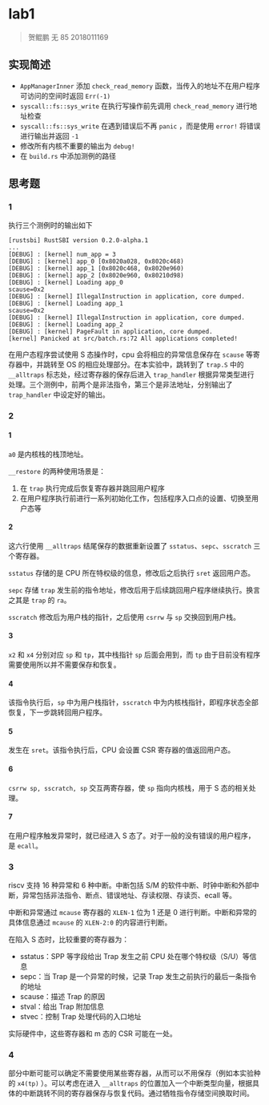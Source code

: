 # lab1

> 贺鲲鹏 无 85 2018011169

## 实现简述

- `AppManagerInner` 添加 `check_read_memory` 函数，当传入的地址不在用户程序可访问的空间时返回 `Err(-1)`
- `syscall::fs::sys_write` 在执行写操作前先调用 `check_read_memory` 进行地址检查
- `syscall::fs::sys_write` 在遇到错误后不再 `panic` ，而是使用 `error!` 将错误进行输出并返回 `-1`
- 修改所有内核不重要的输出为 `debug!`
- 在 `build.rs` 中添加测例的路径

## 思考题

### 1

执行三个测例时的输出如下

```log
[rustsbi] RustSBI version 0.2.0-alpha.1
...
[DEBUG] : [kernel] num_app = 3
[DEBUG] : [kernel] app_0 [0x8020a028, 0x8020c468)
[DEBUG] : [kernel] app_1 [0x8020c468, 0x8020e960)
[DEBUG] : [kernel] app_2 [0x8020e960, 0x80210d98)
[DEBUG] : [kernel] Loading app_0
scause=0x2
[DEBUG] : [kernel] IllegalInstruction in application, core dumped.
[DEBUG] : [kernel] Loading app_1
scause=0x2
[DEBUG] : [kernel] IllegalInstruction in application, core dumped.
[DEBUG] : [kernel] Loading app_2
[DEBUG] : [kernel] PageFault in application, core dumped.
[kernel] Panicked at src/batch.rs:72 All applications completed!
```

在用户态程序尝试使用 S 态操作时，cpu 会将相应的异常信息保存在 `scause` 等寄存器中，并跳转至 OS 的相应处理部分。在本实验中，跳转到了 `trap.S` 中的 `__alltraps` 标志处，经过寄存器的保存后进入 `trap_handler` 根据异常类型进行处理。三个测例中，前两个是非法指令，第三个是非法地址，分别输出了 `trap_handler` 中设定好的输出。

### 2

#### 1

`a0` 是内核栈的栈顶地址。

`__restore` 的两种使用场景是：

1. 在 `trap` 执行完成后恢复寄存器并跳回用户程序
2. 在用户程序执行前进行一系列初始化工作，包括程序入口点的设置、切换至用户态等

#### 2

这六行使用 `__alltraps` 结尾保存的数据重新设置了 `sstatus`、`sepc`、`sscratch` 三个寄存器。

`sstatus` 存储的是 CPU 所在特权级的信息，修改后之后执行 `sret` 返回用户态。

`sepc` 存储 `trap` 发生前的指令地址，修改后用于后续跳回用户程序继续执行。换言之其是 `trap` 的 `ra`。

`sscratch` 修改后为用户栈的指针，之后使用 `csrrw` 与 `sp` 交换回到用户栈。

#### 3

`x2` 和 `x4` 分别对应 `sp` 和 `tp`，其中栈指针 `sp` 后面会用到，而 `tp` 由于目前没有程序需要使用所以并不需要保存和恢复。

#### 4

该指令执行后，`sp` 中为用户栈指针，`sscratch` 中为内核栈指针，即程序状态全部恢复，下一步跳转回用户程序。

#### 5

发生在 `sret`。该指令执行后，CPU 会设置 CSR 寄存器的值返回用户态。

#### 6

`csrrw sp, sscratch, sp` 交互两寄存器，使 `sp` 指向内核栈，用于 S 态的相关处理。

#### 7

在用户程序触发异常时，就已经进入 S 态了。对于一般的没有错误的用户程序，是 `ecall`。

### 3

riscv 支持 16 种异常和 6 种中断。中断包括 S/M 的软件中断、时钟中断和外部中断，异常包括非法指令、断点、错误地址、存读权限、存读页、ecall 等。

中断和异常通过 `mcause` 寄存器的 `XLEN-1` 位为 1 还是 0 进行判断。中断和异常的具体信息通过 `mcause` 的 `XLEN-2:0` 的内容进行判断。

在陷入 S 态时，比较重要的寄存器为：

- sstatus：SPP 等字段给出 Trap 发生之前 CPU 处在哪个特权级（S/U）等信息
- sepc：当 Trap 是一个异常的时候，记录 Trap 发生之前执行的最后一条指令的地址
- scause：描述 Trap 的原因
- stval：给出 Trap 附加信息
- stvec：控制 Trap 处理代码的入口地址

实际硬件中，这些寄存器和 m 态的 CSR 可能在一处。

### 4

部分中断可能可以确定不需要使用某些寄存器，从而可以不用保存（例如本实验种的 `x4(tp)` ）。可以考虑在进入 `__alltraps` 的位置加入一个中断类型向量，根据具体的中断跳转不同的寄存器保存与恢复代码。通过牺牲指令存储空间换取时间。
